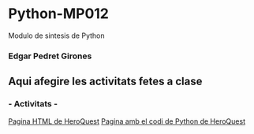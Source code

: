 # Python-MP012
Modulo de sintesis de Python
### Edgar Pedret Girones
## Aqui afegire les activitats fetes a clase

### - Activitats -
[Pagina HTML de HeroQuest](retorno_hero.html)
[Pagina amb el codi de Python de HeroQuest](formulari_hero.py)